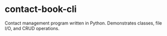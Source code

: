 # contact-book-cli
Contact management program written in Python. Demonstrates classes, file I/O, and CRUD operations.
